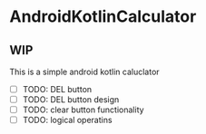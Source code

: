 # AndroidKotlinCalculator

## WIP
This is a simple android kotlin caluclator
- [ ] TODO: DEL button
- [ ] TODO: DEL button design
- [ ] TODO: clear button functionality
- [ ] TODO: logical operatins
